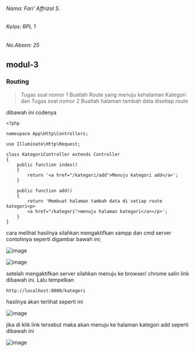 ###### Nama: Fari' Affrizal S.
###### Kelas: RPL 1
###### No.Absen: 25
## modul-3
### Routing
>Tugas soal nomor 1 Buatlah Route yang menuju kehalaman Kategori dan
>Tugas soal nomor 2 Buatlah halaman tambah data disetiap route

dibawah ini codenya
```
<?php

namespace App\Http\Controllers;

use Illuminate\Http\Request;

class KategoriController extends Controller
{
    public function index()
    {
        return '<a href="/kategori/add">Menuju kategori add</a>';
    }

    public function add()
    {
        return 'Membuat halaman tambah data di setiap route kategori<p>
        <a href="/kategori">menuju halaman kategori</a></p>';
    }
}

```
cara melihat hasilnya silahkan mengaktifkan xampp dan cmd server contohnya seperti digambar bawah ini;

![image](https://user-images.githubusercontent.com/109929687/182095743-8aa2f45b-32ec-4faa-858e-963ee0767f61.png)

![image](https://user-images.githubusercontent.com/109929687/182095439-ca7fa233-ba2c-4648-a7e8-f846da6c4a47.png)

setelah mengaktifkan server silahkan menuju ke browser/ chrome salin link dibawah ini. Lalu tempelkan
```
http://localhost:8000/kategori
```
hasilnya akan terlihat seperti ini

![image](https://user-images.githubusercontent.com/109929687/182098433-f06fafe1-0b9d-4524-8fa5-f50140e38458.png)

jika di klik link tersebut maka akan menuju ke halaman kategori add seperti dibawah ini

![image](https://user-images.githubusercontent.com/109929687/182098997-7308cfb1-79f6-40f8-a502-d5c490e16389.png)
